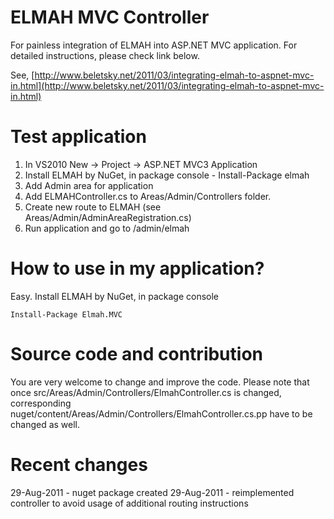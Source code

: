 ELMAH MVC Controller
====================

For painless integration of ELMAH into ASP.NET MVC application. For detailed instructions, please check link below.

See, [http://www.beletsky.net/2011/03/integrating-elmah-to-aspnet-mvc-in.html](http://www.beletsky.net/2011/03/integrating-elmah-to-aspnet-mvc-in.html)

Test application
================

1. In VS2010 New -> Project -> ASP.NET MVC3 Application
2. Install ELMAH by NuGet, in package console - Install-Package elmah
3. Add Admin area for application
4. Add ELMAHController.cs to Areas/Admin/Controllers folder.
5. Create new route to ELMAH (see Areas/Admin/AdminAreaRegistration.cs)
6. Run application and go to /admin/elmah

How to use in my application?
=============================

Easy. Install ELMAH by NuGet, in package console

	Install-Package Elmah.MVC

Source code and contribution
============================

You are very welcome to change and improve the code. Please note that once src/Areas/Admin/Controllers/ElmahController.cs is changed, corresponding nuget/content/Areas/Admin/Controllers/ElmahController.cs.pp have to be changed as well.

Recent changes
==============

29-Aug-2011 - nuget package created
29-Aug-2011 - reimplemented controller to avoid usage of additional routing instructions